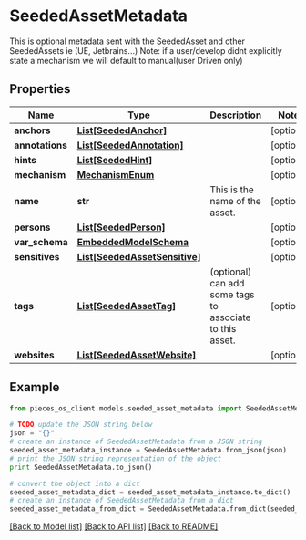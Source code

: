 # SeededAssetMetadata

This is optional metadata sent with the SeededAsset and other SeededAssets ie (UE, Jetbrains...)  Note: if a user/develop didnt explicitly state a mechanism we will default to manual(user Driven only)

## Properties
Name | Type | Description | Notes
------------ | ------------- | ------------- | -------------
**anchors** | [**List[SeededAnchor]**](SeededAnchor.md) |  | [optional] 
**annotations** | [**List[SeededAnnotation]**](SeededAnnotation.md) |  | [optional] 
**hints** | [**List[SeededHint]**](SeededHint.md) |  | [optional] 
**mechanism** | [**MechanismEnum**](MechanismEnum.md) |  | [optional] 
**name** | **str** | This is the name of the asset. | [optional] 
**persons** | [**List[SeededPerson]**](SeededPerson.md) |  | [optional] 
**var_schema** | [**EmbeddedModelSchema**](EmbeddedModelSchema.md) |  | [optional] 
**sensitives** | [**List[SeededAssetSensitive]**](SeededAssetSensitive.md) |  | [optional] 
**tags** | [**List[SeededAssetTag]**](SeededAssetTag.md) | (optional) can add some tags to associate to this asset. | [optional] 
**websites** | [**List[SeededAssetWebsite]**](SeededAssetWebsite.md) |  | [optional] 

## Example

```python
from pieces_os_client.models.seeded_asset_metadata import SeededAssetMetadata

# TODO update the JSON string below
json = "{}"
# create an instance of SeededAssetMetadata from a JSON string
seeded_asset_metadata_instance = SeededAssetMetadata.from_json(json)
# print the JSON string representation of the object
print SeededAssetMetadata.to_json()

# convert the object into a dict
seeded_asset_metadata_dict = seeded_asset_metadata_instance.to_dict()
# create an instance of SeededAssetMetadata from a dict
seeded_asset_metadata_from_dict = SeededAssetMetadata.from_dict(seeded_asset_metadata_dict)
```
[[Back to Model list]](../README.md#documentation-for-models) [[Back to API list]](../README.md#documentation-for-api-endpoints) [[Back to README]](../README.md)


